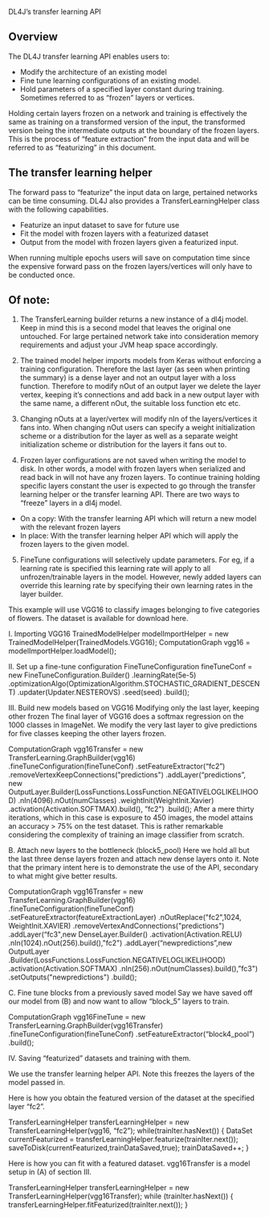 DL4J’s transfer learning API

## Overview

The DL4J transfer learning API enables users to:

* Modify the architecture of an existing model
* Fine tune learning configurations of an existing model.
* Hold parameters of a specified layer constant during training. Sometimes referred to as “frozen” layers or vertices. 
 
Holding certain layers frozen on a network and training is effectively the same as training on a transformed version of the input, the transformed version being the intermediate outputs at the boundary of the frozen layers. This is the process of “feature extraction” from the input data and will be referred to as “featurizing” in this document. 

## The transfer learning helper
The forward pass to “featurize” the input data on large, pertained networks can be time consuming. DL4J also provides a TransferLearningHelper class with the following capabilities. 

* Featurize an input dataset to save for future use
* Fit the model with frozen layers with a featurized dataset 
* Output from the model with frozen layers given a featurized input.

When running multiple epochs users will save on computation time since the expensive forward pass on the frozen layers/vertices will only have to be conducted once.

## Of note: 

1. The TransferLearning builder returns a new instance of a dl4j model. Keep in mind this is a second model that leaves the original one untouched. For large pertained network take into consideration memory requirements and adjust your JVM heap space accordingly.

2. The trained model helper imports models from Keras without enforcing a training configuration. Therefore the last layer (as seen when printing the summary) is a dense layer and not an output layer with a loss function. Therefore to modify nOut of an output layer we delete the layer vertex, keeping it’s connections and add back in a new output layer with the same name, a different nOut, the suitable loss function etc etc. 

3. Changing nOuts at a layer/vertex will modify nIn of the layers/vertices it fans into. When changing nOut users can specify a weight initialization scheme or a distribution for the layer as well as a separate weight initialization scheme or distribution for the layers it fans out to.

4. Frozen layer configurations are not saved when writing the model to disk. In other words, a model with frozen layers when serialized and read back in will not have any frozen layers. To continue training holding specific layers constant the user is expected to go through the transfer learning helper or the transfer learning API. There are two ways to “freeze” layers in a dl4j model.
* On a copy: With the transfer learning API which will return a new model with the relevant frozen layers
* In place: With the transfer learning helper API which will apply the frozen layers to the given model.

5. FineTune configurations will selectively update parameters. For eg, if a learning rate is specified this learning rate will apply to all unfrozen/trainable layers in the model. However, newly added layers can override this learning rate by specifying their own learning rates in the layer builder.

This example will use VGG16 to classify images belonging to five categories of flowers. The dataset is available for download here. 

I. Importing VGG16
TrainedModelHelper modelImportHelper = new TrainedModelHelper(TrainedModels.VGG16);
ComputationGraph vgg16 = modelImportHelper.loadModel();

II. Set up a fine-tune configuration
FineTuneConfiguration fineTuneConf = new FineTuneConfiguration.Builder()
            .learningRate(5e-5)
            .optimizationAlgo(OptimizationAlgorithm.STOCHASTIC_GRADIENT_DESCENT)
            .updater(Updater.NESTEROVS)
            .seed(seed)
            .build();

III. Build new models based on VGG16
Modifying only the last layer, keeping other frozen
The final layer of VGG16 does a softmax regression on the 1000 classes in ImageNet. We modify the very last layer to give predictions for five classes keeping the other layers frozen.


ComputationGraph vgg16Transfer = new TransferLearning.GraphBuilder(vgg16)
 		.fineTuneConfiguration(fineTuneConf)
            	.setFeatureExtractor(“fc2”)
            	.removeVertexKeepConnections("predictions") 
            	.addLayer(“predictions”, 
		  	new OutputLayer.Builder(LossFunctions.LossFunction.NEGATIVELOGLIKELIHOOD)
                    		.nIn(4096).nOut(numClasses)
                    		.weightInit(WeightInit.Xavier)
                    		.activation(Activation.SOFTMAX).build(), ”fc2")
            	.build();
After a mere thirty iterations, which in this case is exposure to 450 images, the model attains an accuracy > 75% on the test dataset. This is rather remarkable considering the complexity of training an image classifier from scratch.

B. Attach new layers to the bottleneck (block5_pool)
Here we hold all but the last three dense layers frozen and attach new dense layers onto it. Note that the primary intent here is to demonstrate the use of the API, secondary to what might give better results.

ComputationGraph vgg16Transfer = new TransferLearning.GraphBuilder(vgg16)
            .fineTuneConfiguration(fineTuneConf)
            .setFeatureExtractor(featureExtractionLayer)
            .nOutReplace("fc2",1024, WeightInit.XAVIER)
            .removeVertexAndConnections("predictions") 
            .addLayer(“fc3",new DenseLayer.Builder()
				 .activation(Activation.RELU)
				 .nIn(1024).nOut(256).build(),"fc2") 
            .addLayer(“newpredictions”,new OutputLayer
				.Builder(LossFunctions.LossFunction.NEGATIVELOGLIKELIHOOD)
                              .activation(Activation.SOFTMAX)
                              .nIn(256).nOut(numClasses).build(),”fc3") 
           .setOutputs("newpredictions") 
           .build();


C. Fine tune blocks from a previously saved model 
Say we have saved off our model from (B) and now want to allow “block_5” layers to train. 

ComputationGraph vgg16FineTune = new TransferLearning.GraphBuilder(vgg16Transfer)
            .fineTuneConfiguration(fineTuneConf)
            .setFeatureExtractor(“block4_pool”)
            .build();


IV. Saving “featurized” datasets and training with them.

We use the transfer learning helper API. Note this freezes the layers of the model passed in.

Here is how you obtain the featured version of the dataset at the specified layer “fc2”.

TransferLearningHelper transferLearningHelper = 
	new TransferLearningHelper(vgg16, “fc2”);
while(trainIter.hasNext()) {
        DataSet currentFeaturized = transferLearningHelper.featurize(trainIter.next());
        saveToDisk(currentFeaturized,trainDataSaved,true);
	trainDataSaved++;
}

Here is how you can fit with a featured dataset. vgg16Transfer is a model setup in (A) of section III.
       
TransferLearningHelper transferLearningHelper = 
	new TransferLearningHelper(vgg16Transfer);
while (trainIter.hasNext()) {
       transferLearningHelper.fitFeaturized(trainIter.next());
}
